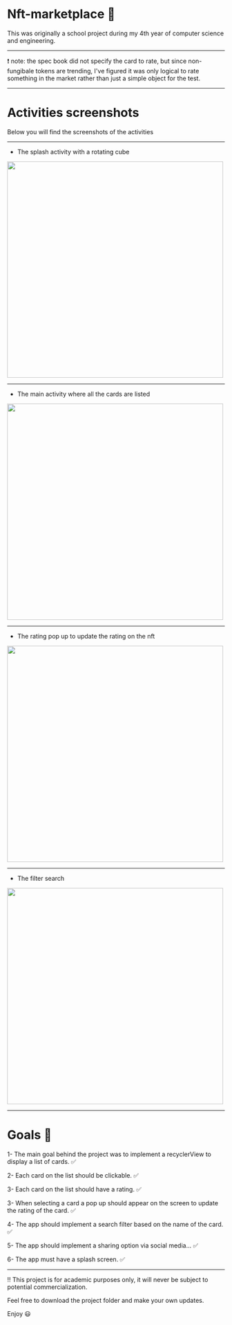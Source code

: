 # Nft-marketplace :mushroom:

This was originally a school project during my 4th year of computer science and engineering.
*********************************************************************************************
❗ note: the spec book did not specify the card to rate, but since non-fungibale tokens are trending, I've figured it was only logical to rate something in the market rather than just a simple object for the test.
*********************************************************************************************
# Activities screenshots

Below you will find the screenshots of the activities

-----------------------------------------------
- The splash activity with a rotating cube

<img src="https://user-images.githubusercontent.com/67519040/159586331-df939442-f2f7-479f-81cf-7e62d937bc7a.png" width="500"/>

-----------------------------------------------
- The main activity where all the cards are listed

<img src="https://user-images.githubusercontent.com/67519040/159586401-f1c4677b-dd6b-438c-a230-01c57c699866.png" width="500"  />

-----------------------------------------------
- The rating pop up to update the rating on the nft

<img src="https://user-images.githubusercontent.com/67519040/159586409-f22e6cf2-192a-454c-8461-8735b7dfd878.png" width="500"  />

-----------------------------------------------
- The filter search

<img src="https://user-images.githubusercontent.com/67519040/159586447-8da53fc3-f1bc-4425-ba2b-02d18b6c961f.png" width="500"  />


*********************************************************************************************
# Goals 	:notebook_with_decorative_cover:

1- The main goal behind the project was to implement a recyclerView to display a list of cards. :white_check_mark:

2- Each card on the list should be clickable. :white_check_mark:

3- Each card on the list should have a rating. :white_check_mark:

3- When selecting a card a pop up should appear on the screen to update the rating of the card. :white_check_mark:

4- The app should implement a search filter based on the name of the card. :white_check_mark:

5-  The app should implement a sharing option via social media... :white_check_mark:

6- The app must have a splash screen. :white_check_mark:

*********************************************************************************************
:bangbang: This project is for academic purposes only, it will never be subject to potential commercialization.

Feel free to download the project folder and make your own updates.

Enjoy :smiley:



